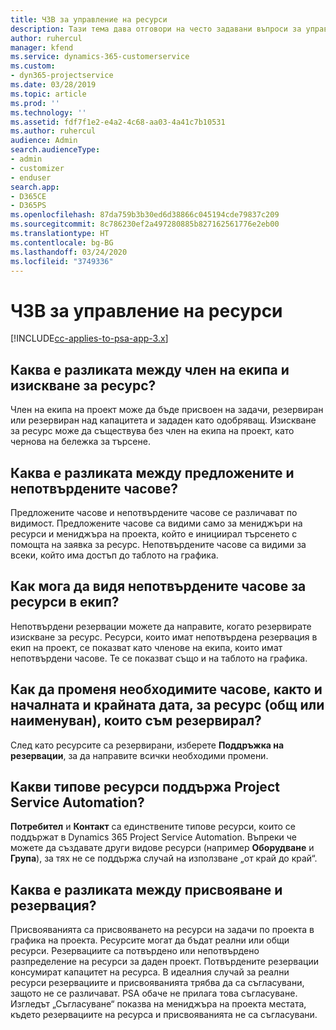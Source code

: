 ```yaml
---
title: ЧЗВ за управление на ресурси
description: Тази тема дава отговори на често задавани въпроси за управлението на ресурси.
author: ruhercul
manager: kfend
ms.service: dynamics-365-customerservice
ms.custom:
- dyn365-projectservice
ms.date: 03/28/2019
ms.topic: article
ms.prod: ''
ms.technology: ''
ms.assetid: fdf7f1e2-e4a2-4c68-aa03-4a41c7b10531
ms.author: ruhercul
audience: Admin
search.audienceType:
- admin
- customizer
- enduser
search.app:
- D365CE
- D365PS
ms.openlocfilehash: 87da759b3b30ed6d38866c045194cde79837c209
ms.sourcegitcommit: 8c786230ef2a497280885b827162561776e2eb00
ms.translationtype: HT
ms.contentlocale: bg-BG
ms.lasthandoff: 03/24/2020
ms.locfileid: "3749336"
---
```

# <a name="resource-management-faq"></a>ЧЗВ за управление на ресурси

[!INCLUDE[cc-applies-to-psa-app-3.x](../includes/cc-applies-to-psa-app-3x.md)]

## <a name="what-is-the-difference-between-a-team-member-and-a-resource-requirement"></a>Каква е разликата между член на екипа и изискване за ресурс?

Член на екипа на проект може да бъде присвоен на задачи, резервиран или резервиран над капацитета и зададен като одобряващ. Изискване за ресурс може да съществува без член на екипа на проект, като чернова на бележка за търсене. 

## <a name="what-is-the-difference-between-proposed-and-soft-booked-hours"></a>Каква е разликата между предложените и непотвърдените часове?

Предложените часове и непотвърдените часове се различават по видимост. Предложените часове са видими само за мениджъри на ресурси и мениджъра на проекта, който е инициирал търсенето с помощта на заявка за ресурс. Непотвърдените часове са видими за всеки, който има достъп до таблото на графика.

## <a name="how-can-i-see-the-soft-booked-hours-for-resources-on-a-team"></a>Как мога да видя непотвърдените часове за ресурси в екип?

Непотвърдени резервации можете да направите, когато резервирате изискване за ресурс. Ресурси, които имат непотвърдена резервация в екип на проект, се показват като членове на екипа, които имат непотвърдени часове. Те се показват също и на таблото на графика.

## <a name="how-do-i-change-the-required-hours-and-the-start-and-end-dates-for-a-resource-generic-or-named-that-i-booked"></a>Как да променя необходимите часове, както и началната и крайната дата, за ресурс (общ или наименуван), които съм резервирал?

След като ресурсите са резервирани, изберете **Поддръжка на резервации**, за да направите всички необходими промени.

## <a name="what-resources-types-does-project-service-automation-support"></a>Какви типове ресурси поддържа Project Service Automation?

**Потребител** и **Контакт** са единствените типове ресурси, които се поддържат в Dynamics 365 Project Service Automation. Въпреки че можете да създавате други видове ресурси (например **Оборудване** и **Група**), за тях не се поддържа случай на използване „от край до край“.

## <a name="what-is-the-difference-between-an-assignment-and-a-booking"></a>Каква е разликата между присвояване и резервация?

Присвояванията са присвояването на ресурси на задачи по проекта в графика на проекта. Ресурсите могат да бъдат реални или общи ресурси. Резервациите са потвърдено или непотвърдено разпределение на ресурси за даден проект. Потвърдените резервации консумират капацитет на ресурса. В идеалния случай за реални ресурси резервациите и присвояванията трябва да са съгласувани, защото не се различават. PSA обаче не прилага това съгласуване. Изгледът „Съгласуване“ показва на мениджъра на проекта местата, където резервациите на ресурса и присвояванията не са съгласувани.
